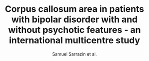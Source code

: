 ---
cat: gaia
subcat: architecture
bestof: false
author: Samuel Sarrazin et al.
title: Corpus callosum area in patients with bipolar disorder with and without psychotic features - an international multicentre study
journal: JOURNAL OF PSYCHIATRY \& NEUROSCIENCE
year: 2015
type: article
doi: 10.1503/jpn.140262
---
